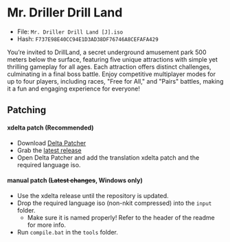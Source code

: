# Mr. Driller Drill Land
- File: `Mr. Driller Drill Land [J].iso`
- Hash: `F737E98E40CC94E1D3AD38DF76746A8CEFAFA429`

You’re invited to DrillLand, a secret underground amusement park 500 meters below the surface, featuring five unique attractions with simple yet thrilling gameplay for all ages. Each attraction offers distinct challenges, culminating in a final boss battle. Enjoy competitive multiplayer modes for up to four players, including races, "Free for All," and "Pairs" battles, making it a fun and engaging experience for everyone!

## Patching
#### xdelta patch (Recommended)
- Download [Delta Patcher](https://www.romhacking.net/utilities/704/)
- Grab the [latest release](https://github.com/DOL-Translations/drill-land/releases/latest/)
- Open Delta Patcher and add the translation xdelta patch and the required language iso.
#### manual patch (~~Latest changes~~, Windows only)
- Use the xdelta release until the repository is updated.
- Drop the required language iso (non-nkit compressed) into the `input` folder.
    - Make sure it is named properly! Refer to the header of the readme for more info.
- Run `compile.bat` in the `tools` folder.

